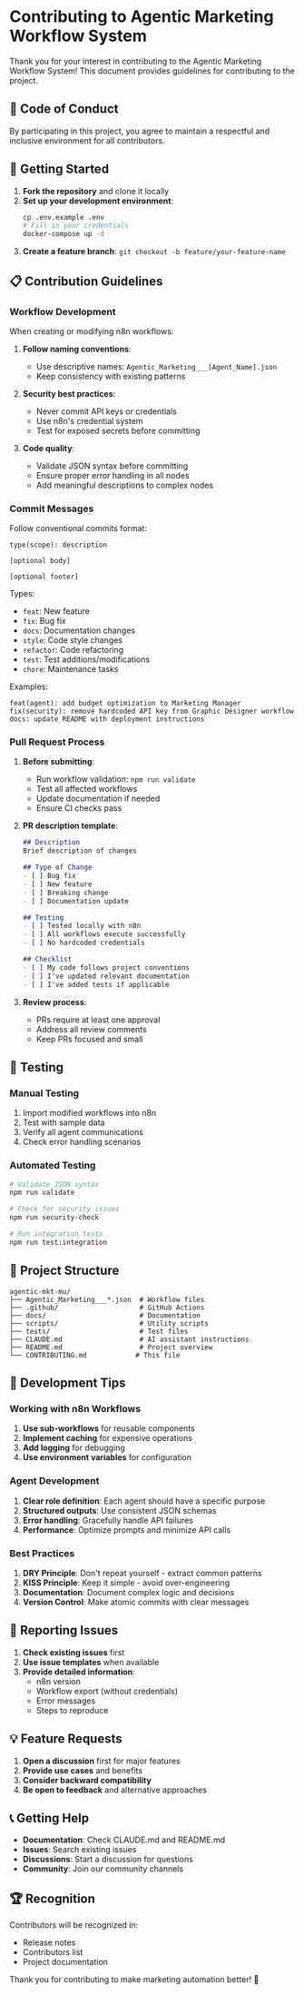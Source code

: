 # Contributing to Agentic Marketing Workflow System

Thank you for your interest in contributing to the Agentic Marketing Workflow System! This document provides guidelines for contributing to the project.

## 🤝 Code of Conduct

By participating in this project, you agree to maintain a respectful and inclusive environment for all contributors.

## 🚀 Getting Started

1. **Fork the repository** and clone it locally
2. **Set up your development environment**:
   ```bash
   cp .env.example .env
   # Fill in your credentials
   docker-compose up -d
   ```
3. **Create a feature branch**: `git checkout -b feature/your-feature-name`

## 📋 Contribution Guidelines

### Workflow Development

When creating or modifying n8n workflows:

1. **Follow naming conventions**:
   - Use descriptive names: `Agentic_Marketing___[Agent_Name].json`
   - Keep consistency with existing patterns

2. **Security best practices**:
   - Never commit API keys or credentials
   - Use n8n's credential system
   - Test for exposed secrets before committing

3. **Code quality**:
   - Validate JSON syntax before committing
   - Ensure proper error handling in all nodes
   - Add meaningful descriptions to complex nodes

### Commit Messages

Follow conventional commits format:
```
type(scope): description

[optional body]

[optional footer]
```

Types:
- `feat`: New feature
- `fix`: Bug fix
- `docs`: Documentation changes
- `style`: Code style changes
- `refactor`: Code refactoring
- `test`: Test additions/modifications
- `chore`: Maintenance tasks

Examples:
```
feat(agent): add budget optimization to Marketing Manager
fix(security): remove hardcoded API key from Graphic Designer workflow
docs: update README with deployment instructions
```

### Pull Request Process

1. **Before submitting**:
   - Run workflow validation: `npm run validate`
   - Test all affected workflows
   - Update documentation if needed
   - Ensure CI checks pass

2. **PR description template**:
   ```markdown
   ## Description
   Brief description of changes

   ## Type of Change
   - [ ] Bug fix
   - [ ] New feature
   - [ ] Breaking change
   - [ ] Documentation update

   ## Testing
   - [ ] Tested locally with n8n
   - [ ] All workflows execute successfully
   - [ ] No hardcoded credentials

   ## Checklist
   - [ ] My code follows project conventions
   - [ ] I've updated relevant documentation
   - [ ] I've added tests if applicable
   ```

3. **Review process**:
   - PRs require at least one approval
   - Address all review comments
   - Keep PRs focused and small

## 🧪 Testing

### Manual Testing
1. Import modified workflows into n8n
2. Test with sample data
3. Verify all agent communications
4. Check error handling scenarios

### Automated Testing
```bash
# Validate JSON syntax
npm run validate

# Check for security issues
npm run security-check

# Run integration tests
npm run test:integration
```

## 📁 Project Structure

```
agentic-mkt-mu/
├── Agentic_Marketing___*.json  # Workflow files
├── .github/                    # GitHub Actions
├── docs/                       # Documentation
├── scripts/                    # Utility scripts
├── tests/                      # Test files
├── CLAUDE.md                   # AI assistant instructions
├── README.md                   # Project overview
└── CONTRIBUTING.md            # This file
```

## 🔧 Development Tips

### Working with n8n Workflows

1. **Use sub-workflows** for reusable components
2. **Implement caching** for expensive operations
3. **Add logging** for debugging
4. **Use environment variables** for configuration

### Agent Development

1. **Clear role definition**: Each agent should have a specific purpose
2. **Structured outputs**: Use consistent JSON schemas
3. **Error handling**: Gracefully handle API failures
4. **Performance**: Optimize prompts and minimize API calls

### Best Practices

1. **DRY Principle**: Don't repeat yourself - extract common patterns
2. **KISS Principle**: Keep it simple - avoid over-engineering
3. **Documentation**: Document complex logic and decisions
4. **Version Control**: Make atomic commits with clear messages

## 🐛 Reporting Issues

1. **Check existing issues** first
2. **Use issue templates** when available
3. **Provide detailed information**:
   - n8n version
   - Workflow export (without credentials)
   - Error messages
   - Steps to reproduce

## 💡 Feature Requests

1. **Open a discussion** first for major features
2. **Provide use cases** and benefits
3. **Consider backward compatibility**
4. **Be open to feedback** and alternative approaches

## 📞 Getting Help

- **Documentation**: Check CLAUDE.md and README.md
- **Issues**: Search existing issues
- **Discussions**: Start a discussion for questions
- **Community**: Join our community channels

## 🏆 Recognition

Contributors will be recognized in:
- Release notes
- Contributors list
- Project documentation

Thank you for contributing to make marketing automation better! 🚀